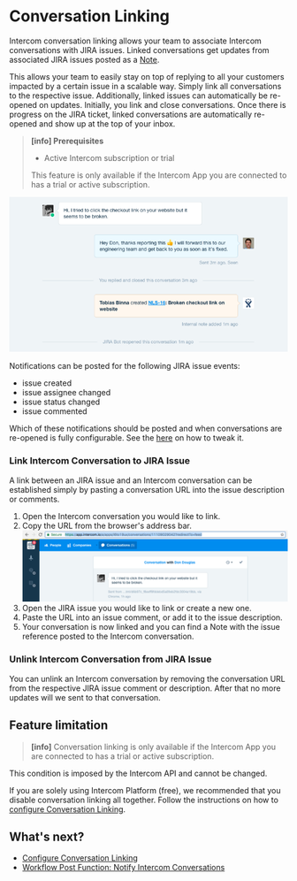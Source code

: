 # Conversation Linking

Intercom conversation linking allows your team to associate Intercom conversations with
JIRA issues. Linked conversations get updates from associated JIRA issues posted 
as a [Note](https://docs.intercom.com/responding-to-users-and-visitors/work-as-a-team/loop-teammates-into-conversations).

This allows your team to easily stay on top of replying to all your customers impacted
by a certain issue in a scalable way. Simply link all conversations to the
respective issue. Additionally, linked issues can automatically be re-opened on 
updates. Initially, you link and close conversations. Once there is progress on 
the JIRA ticket, linked conversations are automatically re-opened and show up at 
the top of your inbox.

> **[info] Prerequisites**
>
> * Active Intercom subscription or trial
>
> This feature is only available if the Intercom App you are connected to has a 
> trial or active subscription.

![Linked Conversation](/assets/addons/intercom/LinkedConversation.png)

 
Notifications can be posted for the following JIRA issue events:

* issue created
* issue assignee changed
* issue status changed
* issue commented

Which of these notifications should be posted and when conversations are re-opened
is fully configurable. See the [here](ConversationLinkingConfiguration.md) on how 
to tweak it.

### Link Intercom Conversation to JIRA Issue
                                                             
A link between an JIRA issue and an Intercom conversation can be established 
simply by pasting a conversation URL into the issue description or comments.

1. Open the Intercom conversation you would like to link.
1. Copy the URL from the browser's address bar.
   ![Copy Conversatio URL](/assets/addons/intercom/CopyConversationUrl.png)
1. Open the JIRA issue you would like to link or create a new one.
1. Paste the URL into an issue comment, or add it to the issue description.
1. Your conversation is now linked and you can find a Note 
   with the issue reference posted to the Intercom conversation.
   
### Unlink Intercom Conversation from JIRA Issue

You can unlink an Intercom conversation by removing the conversation URL from 
the respective JIRA issue comment or description.
After that no more updates will we sent to that conversation.

## Feature limitation

> **[info]** Conversation linking is only available if the Intercom App you are connected to
has a trial or active subscription. 

This condition is imposed by the Intercom API and cannot be changed.

If you are solely using Intercom Platform (free), we recommended that you 
disable conversation linking all together. Follow the instructions on how to [configure
Conversation Linking](ConfigureConnection.html#enabledisable-conversation-linking).


## What's next?

* [Configure Conversation Linking](ConversationLinkingConfiguration.md)
* [Workflow Post Function: Notify Intercom Conversations](NotifyIntercomWPF.md)